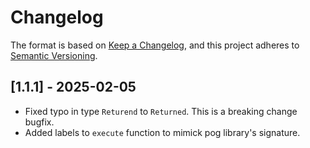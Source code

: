 # Changelog

The format is based on [Keep a Changelog](https://keepachangelog.com/en/1.1.0/), and this project adheres to
[Semantic Versioning](https://semver.org/spec/v2.0.0.html).

<!-- ## [Unreleased] -->

## [1.1.1] - 2025-02-05

- Fixed typo in type `Returend` to `Returned`. This is a breaking change bugfix.
- Added labels to `execute` function to mimick pog library's signature.
